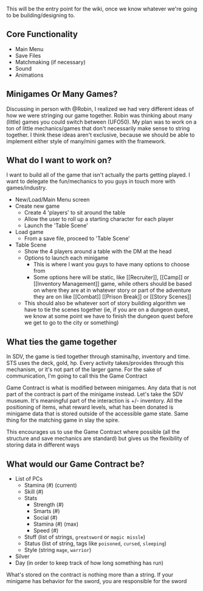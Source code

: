 This will be the entry point for the wiki, once we know whatever we're going to be building/designing to. 

## Core Functionality
- Main Menu
- Save Files
- Matchmaking (if necessary)
- Sound
- Animations

## Minigames Or Many Games?
Discussing in person with @Robin, I realized we had very different ideas of how we were stringing our game together. Robin was thinking about many (little) games you could switch between (UFO50). My plan was to work on a ton of little mechanics/games that don't necessarily make sense to string together. I think these ideas aren't exclusive, because we should be able to implement either style of many/mini games with the framework.

## What do I want to work on?
I want to build all of the game that isn't actually the parts getting played. I want to delegate the fun/mechanics to you guys in touch more with games/industry. 

- New/Load/Main Menu screen
- Create new game
	- Create 4 'players' to sit around the table
	- Allow the user to roll up a starting character for each player
	- Launch the 'Table Scene'
- Load game
	- From a save file, proceed to 'Table Scene'
- Table Scene
	- Show the 4 players around a table with the DM at the head
	- Options to launch each minigame
		- This is where I want you guys to have many options to choose from
		- Some options here will be static, like [[Recruiter]], [[Camp]] or [[Inventory Management]] game, while others should be based on where they are at in whatever story or part of the adventure they are on like [[Combat]] [[Prison Break]] or [[Story Scenes]]
	- This should also be whatever sort of story building algorithm we have to tie the scenes together (ie, if you are on a dungeon quest, we know at some point we have to finish the dungeon quest before we get to go to the city or something)
## What ties the game together
In SDV, the game is tied together through stamina/hp, inventory and time. STS uses the deck, gold, hp. Every activity takes/provides through this mechanism, or it's not part of the larger game. For the sake of communication, I'm going to call this the Game Contract

Game Contract is what is modified between minigames. Any data that is not part of the contract is part of the minigame instead. Let's take the SDV museum. It's meaningful part of the interaction is +/- inventory. All the positioning of items, what reward levels, what has been donated is minigame data that is stored outside of the accessible game state. Same thing for the matching game in slay the spire. 

This encourages us to use the Game Contract where possible (all the structure and save mechanics are standard) but gives us the flexibility of storing data in different ways

## What would our Game Contract be?
- List of PCs
	- Stamina (#) (current)
	- Skill (#)
	- Stats
		- Strength (#)
		- Smarts (#)
		- Social (#)
		- Stamina (#) (max)
		- Speed (#)
	- Stuff (list of strings, `greatsword` or `magic missle`)
	- Status (list of string, tags like `poisoned`, `cursed`, `sleeping`)
	- Style (string `mage`, `warrior`)
- Silver
- Day (in order to keep track of how long something has run)

What's stored on the contract is nothing more than a string. If your minigame has behavior for the sword, you are responsible for the sword